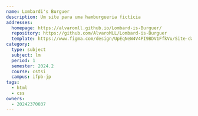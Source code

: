 ```yaml
---
name: Lombardi's Burguer
description: Um site para uma hamburgueria fictícia
addresses:
  homepage: https://alvaromll.github.io/Lombard-is-Burguer/
  repository: https://github.com/AlvaroMLL/Lombard-is-Burguer
  template: https://www.figma.com/design/UpEqNeW4V4PI9BDV1FfkVu/Site-da-Hamburgueria
category:
  type: subject
  subject: lm
  period: 1
  semester: 2024.2
  course: cstsi
  campus: ifpb-jp
tags:
  - html
  - css
owners:
  - 20242370037
---
```


